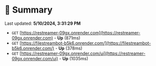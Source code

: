 # 📖 Summary
Last updated: **5/10/2024, 3:31:29 PM**

- `GET` [https://restreamer-09gx.onrender.com](https://restreamer-09gx.onrender.com) - **Up** (871ms)
- `GET` [https://filestreambot-b5k6.onrender.com/](https://filestreambot-b5k6.onrender.com/) - **Up** (378ms)
- `GET` [https://restreamer-09gx.onrender.com/ui](https://restreamer-09gx.onrender.com/ui) - **Up** (1035ms)
